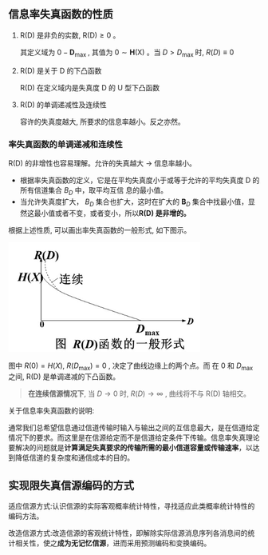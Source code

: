 ## 信息率失真函数的性质

1. R(D)  是非负的实数,  $\mathrm{R}(\mathrm{D}) \geq 0$  。

   其定义域为 $0-\mathbf{D}_{\text {max }}$ , 其值为  $0 \sim \mathbf{H}(\mathrm{X})$  。当  $D>D_{\text {max }}$  时,  $R(D) \equiv 0$ 

2. R(D)  是关于  $\mathrm{D}$  的下凸函数

   R(D)  在定义域内是失真度  $\mathrm{D}$  的  $\mathrm{U}$  型下凸函数

3. R(D)  的单调递减性及连续性

   容许的失真度越大, 所要求的信息率越小。反之亦然。

### 率失真函数的单调递减和连续性

R(D)  的非增性也容易理解。允许的失真越大  $\rightarrow$  信息率越小。

+ 根据率失真函数的定义，它是在平均失真度小于或等于允许的平均失真度  D  的所有信道集合  $B_{D}$  中，取平均互信 息的最小值。
+ 当允许失真度扩大， $B_{D}$  集合也扩大，这时在扩大的  $\boldsymbol{B}_{D}$  集合中找最小值，显然这最小值或者不变，或者变小，所以**R(D) 是非增的。**

根据上述性质, 可以画出率失真函数的一般形式, 如下图示。 

![](https://raw.githubusercontent.com/timerring/picgo/master/picbed/image-20230207184114170.png)

图中  $R(0)=H(X)$,   $R\left(D_{\max }\right)=0$ , 决定了曲线边缘上的两个点。而 在 0 和  $D_{\text {max }}$ 之间,  R(D)  是单调递减的下凸函数。

> **在连续信源情况下**, 当  $D \rightarrow 0$  时,  $R(D) \rightarrow \infty$ , 曲线将不与 R(D) 轴相交。

关于信息率失真函数的说明:

通常我们总希望信息通过信道传输时输入与输出之间的互信息最大，是在信道给定情况下的要求。而这里是在信源给定而不是信道给定条件下传输。信息率失真理论要解决的问题就是**计算满足失真要求的传输所需的最小信道容量或传输速率**，以达到降低信道的复杂度和通信成本的目的。

## 实现限失真信源编码的方式

适应信源方式:认识信源的实际客观概率统计特性，寻找适应此类概率统计特性的编码方法。

改造信源方式:改造信源的客观统计特性，即解除实际信源消息序列各消息间的统计相关性，使之**成为无记忆信源**，进而采用预测编码和变换编码。
